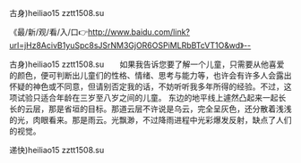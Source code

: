 古身)heiliao15 zztt1508.su

《最/新/观/看/入/口👉http://www.baidu.com/link?url=jHz8AcivB1yuSpc8sJSrNM3GjOR6OSPiMLRbBTcVT1O&wd》--

古身)heiliao15 zztt1508.su　　如果我告诉您要了解一个儿童，只需要从他喜爱的颜色，便可判断出儿童们的性格、情绪、思考与能力等，也许会有许多人会露出怀疑的神色或不同意，但请别否定我的话，不妨听听我多年所得的经验。不过，这项试验只适合年龄在三岁至八岁之间的儿童。
东边的地平线上遽然凸起来一起长长的云层，那是省垣的目标。那道云层不许说是乌云，完全呈灰色，还分散着浅浅的光，肉眼看来。那是雨云。光飘渺，不过降雨进程中光彩爆发反射，缺点了人们的视觉。





递快)heiliao15 zztt1508.su
